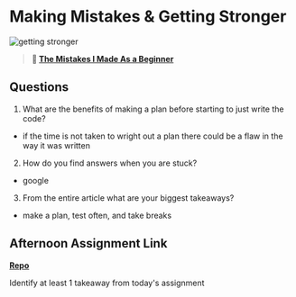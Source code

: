 # Making Mistakes & Getting Stronger

![getting stronger](https://bcw.blob.core.windows.net/public/img/lesson-images/js-bootcamp-logo.jpg)

> **📖 [The Mistakes I Made As a Beginner](https://codeworksacademy.com/fs-student-guide/resources/wk2/06-Coding-Mistakes)**

## Questions

1. What are the benefits of making a plan before starting to just write the code?
- if the time is not taken to wright out a plan there could be a flaw in the way  it was written 
2. How do you find answers when you are stuck?
- google
3. From the entire article what are your biggest takeaways?
- make a plan, test often, and take breaks
## Afternoon Assignment Link

**[Repo](https://github.com/BrysonBloom/warehouse-manager)**

Identify at least 1 takeaway from today's assignment
